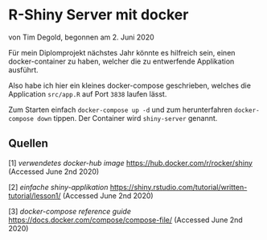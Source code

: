 # R-Shiny Server mit docker

von Tim Degold, begonnen am 2. Juni 2020

Für mein Diplomprojekt nächstes Jahr könnte es hilfreich sein, einen docker-container zu haben, welcher die zu entwerfende Applikation ausführt.

Also habe ich hier ein kleines docker-compose geschrieben, welches die Application `src/app.R` auf Port `3838` laufen lässt.

Zum Starten einfach `docker-compose up -d` und zum herunterfahren `docker-compose down` tippen. Der Container wird `shiny-server` genannt.



## Quellen

[1] *verwendetes docker-hub image* https://hub.docker.com/r/rocker/shiny (Accessed June 2nd 2020)

[2] *einfache shiny-applikation* https://shiny.rstudio.com/tutorial/written-tutorial/lesson1/ (Accessed June 2nd 2020)

[3] *docker-compose reference guide* https://docs.docker.com/compose/compose-file/ (Accessed June 2nd 2020)
